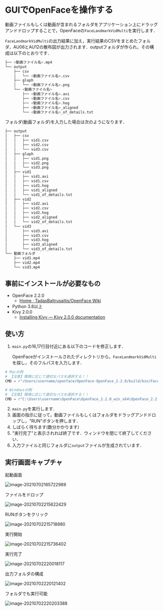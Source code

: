 # GUIでOpenFaceを操作する

動画ファイルもしくは動画が含まれるフォルダをアプリケーション上にドラッグアンドドロップすることで，OpenFaceの`FaceLandmarkVidMulti`を実行します．



`FaceLandmarkVidMulti`の出力結果に加え，実行結果のCSVをまとめたフォルダ，AU06とAU12の散布図が出力されます．outputフォルダが作られ，その構成は以下のとおりです．

```bash
├── <動画ファイル名>.mp4
└── output
    ├── csv
    │   └── <動画ファイル名>.csv
    ├── glaph
    │   └── <動画ファイル名>.png
    └── <動画ファイル名>
        ├── <動画ファイル名>.avi
        ├── <動画ファイル名>.csv
        ├── <動画ファイル名>.hog
        ├── <動画ファイル名>_aligned
        └── <動画ファイル名>_of_details.txt
```

フォルダ(動画フォルダ)を入力した場合は次のようになります．

```bash
├── output
│   ├── csv
│   │   ├── vid1.csv
│   │   ├── vid2.csv
│   │   └── vid3.csv
│   ├── glaph
│   │   ├── vid1.png
│   │   ├── vid2.png
│   │   └── vid3.png
│   ├── vid1
│   │   ├── vid1.avi
│   │   ├── vid1.csv
│   │   ├── vid1.hog
│   │   ├── vid1_aligned
│   │   └── vid1_of_details.txt
│   ├── vid2
│   │   ├── vid2.avi
│   │   ├── vid2.csv
│   │   ├── vid2.hog
│   │   ├── vid2_aligned
│   │   └── vid2_of_details.txt
│   └── vid3
│       ├── vid3.avi
│       ├── vid3.csv
│       ├── vid3.hog
│       ├── vid3_aligned
│       └── vid3_of_details.txt
└── 動画フォルダ
    ├── vid1.mp4
    ├── vid2.mp4
    └── vid3.mp4

```



## 事前にインストールが必要なもの

- OpenFace 2.2.0
  - [Home · TadasBaltrusaitis/OpenFace Wiki](https://github.com/TadasBaltrusaitis/OpenFace/wiki)
- Python 3.8以上
- Kivy 2.0.0
  - [Installing Kivy — Kivy 2.0.0 documentation](https://kivy.org/doc/stable/gettingstarted/installation.html)



## 使い方

1. `main.py`の16,17行目付近にある以下のコードを修正します．

   OpenFaceがインストールされたディレクトリから，`FaceLandmarkVidMulti`を探し，そのフルパスを入力します．

  ```Python
  # Macの例
  # 【注意】環境に応じて適切なパスを選択する！！
  CMD = r"/Users/username/openface/OpenFace-OpenFace_2.2.0/build/bin/FaceLandmarkVidMulti"  # 実行するコマンドのパス
  ```
  ```Python
  # Windowsの例
  # 【注意】環境に応じて適切なパスを選択する！！
  CMD = r"C:\Users\username\OpenFace\OpenFace_2.2.0_win_x64\OpenFace_2.2.0_win_x64/FaceLandmarkVidMulti.exe"  # 実行するコマンドのパス
  ```

2. `main.py`を実行します．
3. 画面の指示に従って，動画ファイルもしくはフォルダをドラッグアンドドロップし，"RUN"ボタンを押します．
4. しばらく待ちます(数分かかります)
5. "実行完了"と表示されれば終了です．ウィンドウを閉じて終了してください．
6. 入力ファイルと同じフォルダに`output`ファイルが生成されています．




## 実行画面キャプチャ

起動画面

![image-20210702165722989](doc/img/init.png)

ファイルをドロップ

![image-20210702215622429](doc/img/image-20210702215622429.png)

RUNボタンをクリック

![image-20210702215718880](doc/img/image-20210702215718880.png)

実行開始

![image-20210702215736402](doc/img/image-20210702215736402.png)

実行完了

![image-20210702220018117](doc/img/image-20210702220018117.png)

出力フォルダの構成

![image-20210702220121402](doc/img/image-20210702220121402.png)

フォルダでも実行可能

![image-20210702220203388](doc/img/image-20210702220203388.png)

